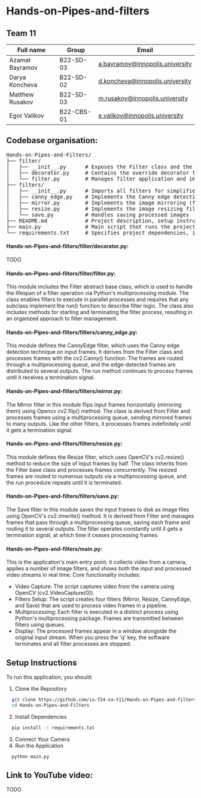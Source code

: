 # Hands-on-Pipes-and-filters

## Team 11
| Full name       | Group     | Email                           |
|-----------------|-----------|---------------------------------|
| Azamat Bayramov | B22-SD-03 | a.bayramov@innopolis.university |
| Darya Koncheva  | B22-SD-02 | d.koncheva@innopolis.university |
| Matthew Rusakov | B22-SD-03 | m.rusakov@innopolis.university  |
| Egor Valikov    | B22-CBS-01| e.valikov@innopolis.university  |

## Codebase organisation:
<pre>
Hands-on-Pipes-and-Filters/
├── filter/
│   ├── __init__.py      # Exposes the Filter class and the override decorator
│   ├── decorator.py     # Contains the override decorator to indicate method overriding
│   └── filter.py        # Manages filter application and image processing logic
├── filters/
│   ├── __init__.py      # Imports all filters for simplified access in the filters package
│   ├── canny_edge.py    # Implements the Canny edge detection filter
│   ├── mirror.py        # Implements the image mirroring (flipping) filter
│   ├── resize.py        # Implements the image resizing filter
│   └── save.py          # Handles saving processed images
├── README.md            # Project description, setup instructions
├── main.py              # Main script that runs the project and applies filters
└── requirements.txt     # Specifies project dependencies, including the required OpenCV version
</pre>

#### Hands-on-Pipes-and-filters/filter/decorator.py:
TODO

#### Hands-on-Pipes-and-filters/filter/filter.py:
This module includes the Filter abstract base class, which is used to handle the lifespan of a filter operation via Python's multiprocessing module. The class enables filters to execute in parallel processes and requires that any subclass implement the run() function to describe filter logic. The class also includes methods for starting and terminating the filter process, resulting in an organized approach to filter management.

#### Hands-on-Pipes-and-filters/filters/canny_edge.py:
This module defines the CannyEdge filter, which uses the Canny edge detection technique on input frames. It derives from the Filter class and processes frames with the cv2.Canny() function. The frames are routed through a multiprocessing queue, and the edge-detected frames are distributed to several outputs. The run method continues to process frames until it receives a termination signal.

#### Hands-on-Pipes-and-filters/filters/mirror.py:
The Mirror filter in this module flips input frames horizontally (mirroring them) using Opencv cv2.flip() method. The class is derived from Filter and processes frames using a multiprocessing queue, sending mirrored frames to many outputs. Like the other filters, it processes frames indefinitely until it gets a termination signal.

#### Hands-on-Pipes-and-filters/filters/resize.py:
This module defines the Resize filter, which uses OpenCV's cv2.resize() method to reduce the size of input frames by half. The class inherits from the Filter base class and processes frames concurrently. The resized frames are routed to numerous outputs via a multiprocessing queue, and the run procedure repeats until it is terminated.

#### Hands-on-Pipes-and-filters/filters/save.py:
The Save filter in this module saves the input frames to disk as image files using OpenCV's cv2.imwrite() method. It is derived from Filter and manages frames that pass through a multiprocessing queue, saving each frame and routing it to several outputs. The filter operates constantly until it gets a termination signal, at which time it ceases processing frames.

#### Hands-on-Pipes-and-filters/main.py:
This is the application's main entry point; it collects video from a camera, applies a number of image filters, and shows both the input and processed video streams in real time. Core functionality includes:
- Video Capture: The script captures video from the camera using OpenCV (cv2.VideoCapture(0)).
- Filters Setup: The script creates four filters (Mirror, Resize, CannyEdge, and Save) that are used to process video frames in a pipeline.
- Multiprocessing: Each filter is executed in a distinct process using Python's multiprocessing package. Frames are transmitted between filters using queues.
- Display: The processed frames appear in a window alongside the original input stream. When you press the 'q' key, the software terminates and all filter processes are stopped.

## Setup Instructions 
To run this application, you should:
1. Clone the Repository
```bash
  git clone https://github.com/iu-f24-sa-t11/Hands-on-Pipes-and-filters.git
  cd Hands-on-Pipes-and-Filters
```
2. Install Dependencies
```bash
  pip install -r requirements.txt
```
3. Connect Your Camera
4. Run the Application
```bash
  python main.py
```

## Link to YouTube video:
TODO
